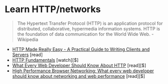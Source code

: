 # Learn HTTP/networks

> The Hypertext Transfer Protocol (HTTP) is an application protocol for distributed, collaborative, hypermedia information systems. HTTP is the foundation of data communication for the World Wide Web. - Wikipedia

* [HTTP Made Really Easy - A Practical Guide to Writing Clients and Servers](http://www.jmarshall.com/easy/http/) [read]
* [HTTP Fundamentals](http://www.pluralsight.com/courses/xhttp-fund) [watch][$]
* [What Every Web Developer Should Know About HTTP](http://www.amazon.com/Developer-Should-OdeToCode-Programming-Series-ebook/dp/B0076Z6VMI) [read][$]
* [High Performance Browser Networking: What every web developer should know about networking and web performance](http://www.amazon.com/High-Performance-Browser-Networking-performance/dp/1449344763) [read][$]